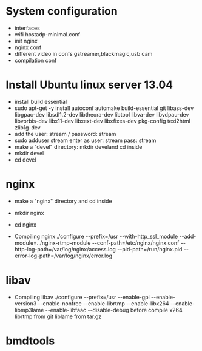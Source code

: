 # System configuration

- interfaces
- wifi hostadp-minimal.conf
- init nginx
- nginx conf
- different video in confs gstreamer,blackmagic,usb cam
- compilation conf

# Install Ubuntu linux server 13.04
- install build essential
-   sudo apt-get -y install autoconf automake build-essential git libass-dev libgpac-dev   libsdl1.2-dev libtheora-dev libtool libva-dev libvdpau-dev libvorbis-dev libx11-dev   libxext-dev libxfixes-dev pkg-config texi2html zlib1g-dev
-  add the user: stream / password: stream
- sudo adduser stream
  enter as user: stream pass: stream
-   make a "devel" directory: mkdir develand cd inside
-   mkdir devel
-  cd devel

# nginx
- make a "nginx" directory and cd inside
- mkdir nginx
- cd nginx

- Compiling nginx
  ./configure --prefix=/usr --with-http_ssl_module --add-module=../nginx-rtmp-module --conf-path=/etc/nginx/nginx.conf --http-log-path=/var/log/nginx/access.log --pid-path=/run/nginx.pid --error-log-path=/var/log/nginx/error.log

# libav
-  Compiling libav
  ./configure --prefix=/usr --enable-gpl --enable-version3 --enable-nonfree --enable-librtmp --enable-libx264 --enable-libmp3lame --enable-libfaac --disable-debug
  before compile x264 librtmp from git liblame from tar.gz

# bmdtools

